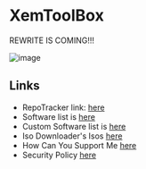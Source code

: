 # XemToolBox
REWRITE IS COMING!!!

![image](https://user-images.githubusercontent.com/98595166/193838282-3ad0d641-d962-491f-96c8-1c619ca87d25.png)

## Links

- RepoTracker link: [here](https://repo-tracker.com/r/gh/xemulat/Windows-Toolkit)
- Software list is [here](https://github.com/xemulat/Windows-Toolkit/wiki/Software-List)
- Custom Software list is [here](https://github.com/xemulat/Windows-Toolkit/wiki/Custom-Software-List)
- Iso Downloader's Isos [here](https://github.com/xemulat/Windows-Toolkit/wiki/Custom-Software-List)
- How Can You Support Me [here](https://github.com/xemulat/Windows-Toolkit/wiki/How-can-you-support-me)
- Security Policy [here](https://github.com/xemulat/Windows-Toolkit/blob/main/SECURITY.md)

